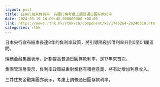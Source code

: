 ```yaml
---
layout: post
title: 日央行結束負利率　有銀行稱考慮上調普通日圓存款利率
date: 2024-03-19 16:00:48.000000000 +08:00
link: https://news.rthk.hk/rthk/ch/component/k2/1745264-20240319.htm
categories: rthk
---
```


日本央行宣布結束長達8年的負利率政策，將引導隔夜拆借利率升到0至0.1厘區間。

瑞穗金融集團表示，計劃提高普通日圓存款利率，是17年來首次。

集團管理層表示，負利率政策結束對業務有積極意義，將有助增加利息收入。

三井住友金融集團亦表示，考慮上調普通日圓存款利率。
